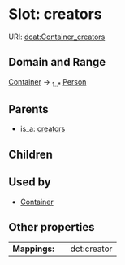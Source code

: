 
# Slot: creators




URI: [dcat:Container_creators](http://www.w3.org/ns/dcat#Container_creators)


## Domain and Range

[Container](Container.md) &#8594;  <sub>1..\*</sub> [Person](Person.md)

## Parents

 *  is_a: [creators](creators.md)

## Children


## Used by

 * [Container](Container.md)

## Other properties

|  |  |  |
| --- | --- | --- |
| **Mappings:** | | dct:creator |

